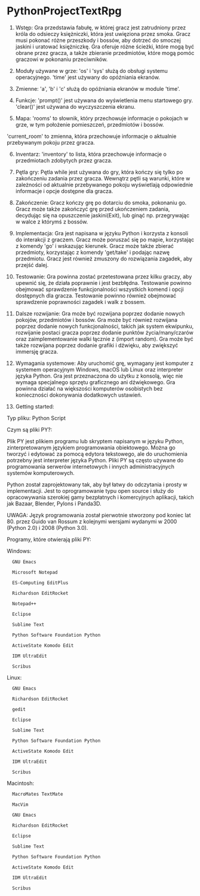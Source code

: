 # PythonProjectTextRpg

1. Wstęp:
Gra przedstawia fabułę, w której gracz jest zatrudniony przez króla do odsieczy księżniczki, która jest uwięziona przez smoka.
Gracz musi pokonać różne przeszkody i bossów, aby dotrzeć do smoczej jaskini i uratować księżniczkę.
Gra oferuje różne ścieżki, które mogą być obrane przez gracza, a także zbieranie przedmiotów, które mogą pomóc graczowi w pokonaniu przeciwników.

2. Moduły używane w grze:
'os' i 'sys' służą do obsługi systemu operacyjnego.
'time' jest używany do opóźniania ekranów.

3. Zmienne:
'a', 'b' i 'c' służą do opóźniania ekranów w module 'time'.

4. Funkcje:
'prompt()' jest używana do wyświetlenia menu startowego gry.
'clear()' jest używana do wyczyszczenia ekranu.

5. Mapa:
'rooms' to słownik, który przechowuje informacje o pokojach w grze, w tym położenie pomieszczeń, przedmiotów i bossów.

'current_room' to zmienna, która przechowuje informacje o aktualnie przebywanym pokoju przez gracza.

6. Inventarz:
'inventory' to lista, która przechowuje informacje o przedmiotach zdobytych przez gracza.

7. Pętla gry:
Pętla while jest używana do gry, która kończy się tylko po zakończeniu zadania przez gracza.
Wewnątrz pętli są warunki, które w zależności od aktualnie przebywanego pokoju wyświetlają odpowiednie informacje i opcje dostępne dla gracza.

8. Zakończenie:
Gracz kończy grę po dotarciu do smoka, pokonaniu go.
Gracz może także zakończyć grę przed ukończeniem zadania, decydując się na opuszczenie jaskini(Exit), lub ginąć np. przegrywając w walce z którymś z bossów.

9. Implementacja:
Gra jest napisana w języku Python i korzysta z konsoli do interakcji z graczem.
Gracz może poruszać się po mapie, korzystając z komendy 'go' i wskazując kierunek.
Gracz może także zbierać przedmioty, korzystając z komendy 'get/take' i podając nazwę przedmiotu.
Gracz jest również zmuszony do rozwiązania zagadek, aby przejść dalej.

10. Testowanie:
Gra powinna zostać przetestowana przez kilku graczy, aby upewnić się, że działa poprawnie i jest bezbłędna.
Testowanie powinno obejmować sprawdzenie funkcjonalności wszystkich komend i opcji dostępnych dla gracza.
Testowanie powinno również obejmować sprawdzenie poprawności zagadek i walk z bossem.

11. Dalsze rozwijanie:
Gra może być rozwijana poprzez dodanie nowych pokojów, przedmiotów i bossów.
Gra może być również rozwijana poprzez dodanie nowych funkcjonalności, takich jak system ekwipunku, rozwijanie postaci gracza 
poprzez dodanie punktów życia/many/czarów oraz zaimplementowanie walki łącznie z (import random).
Gra może być także rozwijana poprzez dodanie grafiki i dźwięku, aby zwiększyć immersję gracza.

12. Wymagania systemowe:
Aby uruchomić grę, wymagany jest komputer z systemem operacyjnym Windows, macOS lub Linux oraz interpreter języka Python.
Gra jest przeznaczona do użytku z konsolą, więc nie wymaga specjalnego sprzętu graficznego ani dźwiękowego.
Gra powinna działać na większości komputerów osobistych bez konieczności dokonywania dodatkowych ustawień.

13. Getting started:

Typ pliku: 
Python Script

Czym są pliki PY?:

Plik PY jest plikiem programu lub skryptem napisanym w języku Python, zinterpretowanym językiem programowania obiektowego. Można go tworzyć i edytować za pomocą edytora tekstowego, ale do uruchomienia potrzebny jest interpreter języka Python. Pliki PY są często używane do programowania serwerów internetowych i innych administracyjnych systemów komputerowych.

Python został zaprojektowany tak, aby był łatwy do odczytania i prosty w implementacji. Jest to oprogramowanie typu open source i służy do opracowywania szerokiej gamy bezpłatnych i komercyjnych aplikacji, takich jak Bazaar, Blender, Pylons i Panda3D.

UWAGA: Język programowania został pierwotnie stworzony pod koniec lat 80. przez Guido van Rossum z kolejnymi wersjami wydanymi w 2000 (Python 2.0) i 2008 (Python 3.0).

Programy, które otwierają pliki PY:

Windows:
      
      GNU Emacs
      
      Microsoft Notepad
      
      ES-Computing EditPlus
      
      Richardson EditRocket
      
      Notepad++
      
      Eclipse
      
      Sublime Text
      
      Python Software Foundation Python
      
      ActiveState Komodo Edit
      
      IDM UltraEdit
      
      Scribus

Linux:
      
      GNU Emacs
      
      Richardson EditRocket
      
      gedit
      
      Eclipse
      
      Sublime Text
      
      Python Software Foundation Python
      
      ActiveState Komodo Edit
      
      IDM UltraEdit
      
      Scribus

Macintosh:
      
      MacroMates TextMate
      
      MacVim
      
      GNU Emacs
      
      Richardson EditRocket
      
      Eclipse
      
      Sublime Text
      
      Python Software Foundation Python
      
      ActiveState Komodo Edit
      
      IDM UltraEdit
      
      Scribus
